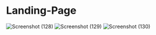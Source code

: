 # Landing-Page
![Screenshot (128)](https://user-images.githubusercontent.com/55215139/93225340-4b639e00-f79c-11ea-93d5-95955e8329b5.png)
![Screenshot (129)](https://user-images.githubusercontent.com/55215139/93225418-67ffd600-f79c-11ea-9e66-39756eb94f16.png)
![Screenshot (130)](https://user-images.githubusercontent.com/55215139/93225432-6b935d00-f79c-11ea-81b8-aa79b4489843.png)


